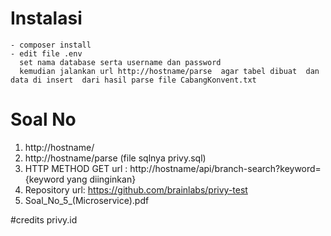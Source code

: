 # Instalasi
```
- composer install
- edit file .env 
  set nama database serta username dan password
  kemudian jalankan url http://hostname/parse  agar tabel dibuat  dan data di insert  dari hasil parse file CabangKonvent.txt
```
# Soal No

1. http://hostname/
2. http://hostname/parse (file sqlnya privy.sql)
3. HTTP METHOD GET  url : http://hostname/api/branch-search?keyword={keyword yang diinginkan}
4. Repository url: https://github.com/brainlabs/privy-test
5. Soal_No_5_(Microservice).pdf


#credits
privy.id